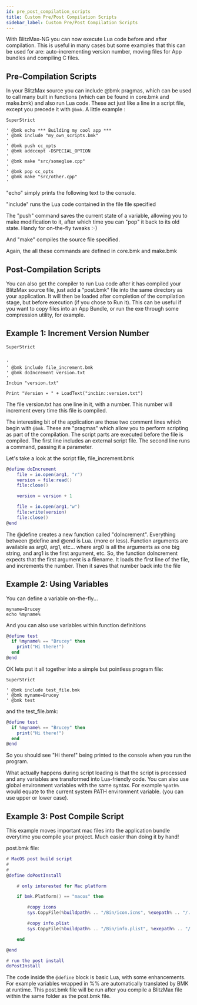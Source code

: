 ```yaml
---
id: pre_post_compilation_scripts
title: Custom Pre/Post Compilation Scripts
sidebar_label: Custom Pre/Post Compilation Scripts
---
```


With BlitzMax-NG you can now execute Lua code before and after compilation.
This is useful in many cases but some examples that this can be used for are: auto-incrementing
version number, moving files for App bundles and compiling C files.


## Pre-Compilation Scripts

In your BlitzMax source you can include @bmk pragmas, which can be used to call many built
in functions (which can be found in core.bmk and make.bmk) and also run Lua code. These act
just like a line in a script file, except you precede it with `@bmk`. A little example :

```blitzmax
SuperStrict

' @bmk echo *** Building my cool app ***
' @bmk include "my_own_scripts.bmk"
'
' @bmk push cc_opts
' @bmk addccopt -DSPECIAL_OPTION
'
' @bmk make "src/someglue.cpp"
'
' @bmk pop cc_opts
' @bmk make "src/other.cpp"
'
```

"echo" simply prints the following text to the console.

"include" runs the Lua code contained in the file file specified

The "push" command saves the current state of a variable, allowing you to make modification to it,
after which time you can "pop" it back to its old state. Handy for on-the-fly tweaks :-)

And "make" compiles the source file specified.

Again, the all these commands are defined in core.bmk and make.bmk


## Post-Compilation Scripts

You can also get the compiler to run Lua code after it has compiled your BlitzMax source file,
just add a "post.bmk" file into the same directory as your application. It will then be loaded
after completion of the compilation stage, but before execution (if you chose to Run it). This can
be useful if you want to copy files into an App Bundle, or run the exe through some compression utility, for example.


## Example 1: Increment Version Number
```blitzmax
SuperStrict


'
' @bmk include file_increment.bmk
' @bmk doIncrement version.txt
'
Incbin "version.txt"

Print "Version = " + LoadText("incbin::version.txt")
```

The file version.txt has one line in it, with a number. This number will increment every time this file is compiled.

The interesting bit of the application are those two comment lines which begin with `@bmk`.
These are "pragmas" which allow you to perform scripting as part of the compilation. The script
parts are executed before the file is compiled. The first line includes an external script file.
The second line runs a command, passing it a parameter.

Let's take a look at the script file, file_increment.bmk

```lua
@define doIncrement
	file = io.open(arg1, "r")
	version = file:read()
	file:close()

	version = version + 1

	file = io.open(arg1,"w")
	file:write(version)
	file:close()
@end
```
The @define creates a new function called "doIncrement". Everything between @define and @end
is Lua. (more or less). Function arguments are available as arg0, arg1, etc... where arg0 is all
the arguments as one big string, and arg1 is the first argument, etc. So, the function doIncrement
expects that the first argument is a filename. It loads the first line of the file, and increments
the number. Then it saves that number back into the file


## Example 2: Using Variables
You can define a variable on-the-fly...
```
myname=Brucey
echo %myname%
```

And you can also use variables within function definitions

```lua
@define test
  if %myname% == "Brucey" then
    print("Hi there!")
  end
@end
```

OK lets put it all together into a simple but pointless program file:

```blitzmax
SuperStrict

' @bmk include test_file.bmk
' @bmk myname=Brucey
' @bmk test
```
and the test_file.bmk:

```lua
@define test
  if %myname% == "Brucey" then
    print("Hi there!")
  end
@end
```
So you should see "Hi there!" being printed to the console when you run the program.

What actually happens during script loading is that the script is processed and any variables
are transformed into Lua-friendly code. You can also use global environment variables with the
same syntax. For example `%path%` would equate to the current system PATH environment variable.
(you can use upper or lower case).


## Example 3: Post Compile Script

This example moves important mac files into the application bundle everytime you compile your
project. Much easier than doing it by hand!

post.bmk file:

```lua
# MacOS post build script
#
#
@define doPostInstall

	# only interested for Mac platform

	if bmk.Platform() == "macos" then

		#copy icons
		sys.CopyFile(%buildpath% .. "/Bin/icon.icns", %exepath% .. "/../Resources/" .. %outfile% .. ".icns")

		#copy info.plist
		sys.CopyFile(%buildpath% .. "/Bin/info.plist", %exepath% .. "/../info.plist")

	end

@end

# run the post install
doPostInstall
```

The code inside the `@define` block is basic Lua, with some enhancements. For example variables
wrapped in %% are automatically translated by BMK at runtime. This post.bmk file will be run
after you compile a BlitzMax file within the same folder as the post.bmk file.

